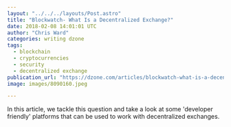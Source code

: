 ```yaml
---
layout: "../../../layouts/Post.astro"
title: "Blockwatch- What Is a Decentralized Exchange?"
date: 2018-02-08 14:01:01 UTC
author: "Chris Ward"
categories: writing dzone
tags:
  - blockchain
  - cryptocurrencies
  - security
  - decentralized exchange
publication_url: "https://dzone.com/articles/blockwatch-what-is-a-decentralized-exchange"
image: images/8090160.jpeg

---
```

In this article, we tackle this question and take a look at some 'developer friendly' platforms that can be used to work with decentralized exchanges.


